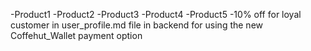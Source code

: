 -Product1
-Product2
-Product3
-Product4
-Product5
-10% off for loyal customer in user_profile.md file in backend for using the new Coffehut_Wallet payment option

